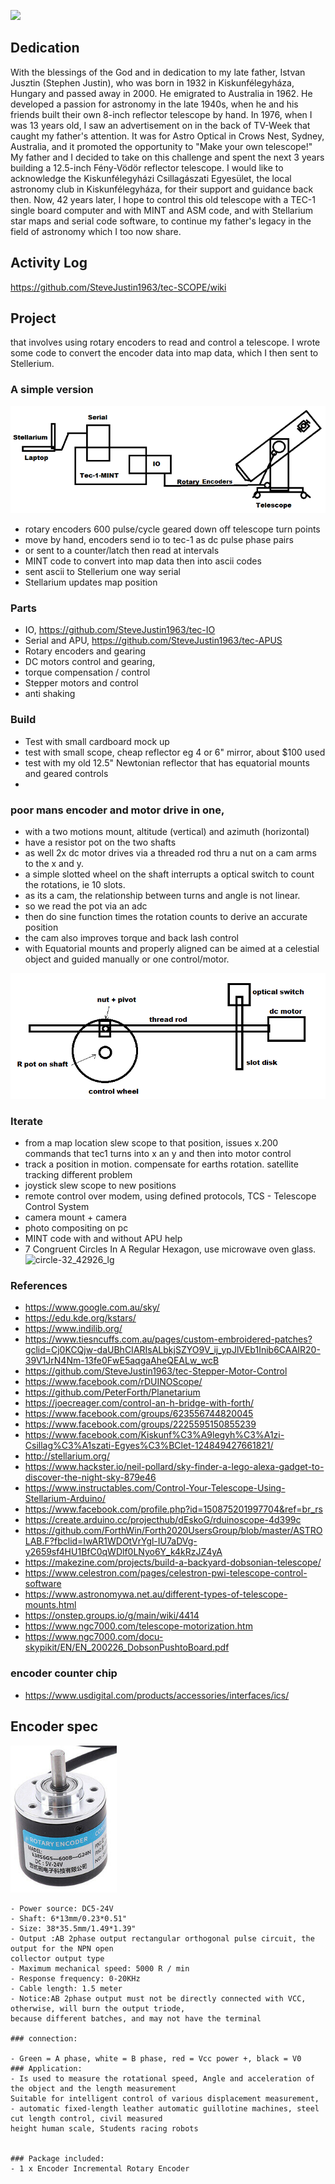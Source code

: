 

![](https://github.com/SteveJustin1963/tec-SCOPE/blob/master/pics/scope-steps1.png)

## Dedication 

With the blessings of the God and in dedication to my late father, Istvan Jusztin (Stephen Justin), who was born in 1932 in Kiskunfélegyháza, Hungary and passed away in 2000. He emigrated to Australia in 1962. He developed a passion for astronomy in the late 1940s, when he and his friends built their own 8-inch reflector telescope by hand. In 1976, when I was 13 years old, I saw an advertisement on in the back of TV-Week that caught my father's attention. It was for Astro Optical in Crows Nest, Sydney, Australia, and it promoted the opportunity to "Make your own telescope!" My father and I decided to take on this challenge and spent the next 3 years building a 12.5-inch Fény-Vödör reflector telescope. I would like to acknowledge the Kiskunfélegyházi Csillagászati Egyesület, the local astronomy club in Kiskunfélegyháza, for their support and guidance back then. Now, 42 years later, I hope to control this old telescope with a TEC-1 single board computer and with MINT and ASM code, and with Stellarium star maps and serial code software, to continue my father's legacy in the field of astronomy which I too now share.


## Activity Log
https://github.com/SteveJustin1963/tec-SCOPE/wiki


## Project
that involves using rotary encoders to read and control a telescope. I wrote some code to convert the encoder data into map data, which I then sent to Stellerium.   




### A simple version

![](https://github.com/SteveJustin1963/tec-SCOPE/blob/master/pics/3-23.png)

- rotary encoders 600 pulse/cycle geared down off telescope turn points
- move by hand, encoders send io to tec-1 as dc pulse phase pairs
- or sent to a counter/latch then read at intervals
- MINT code to convert into map data then into ascii codes
- sent ascii to Stellerium one way serial 
- Stellarium updates map position

### Parts 
- IO, https://github.com/SteveJustin1963/tec-IO
- Serial and APU, https://github.com/SteveJustin1963/tec-APUS
- Rotary encoders and gearing
- DC motors control and gearing, 
- torque compensation / control
- Stepper motors and control
- anti shaking

### Build
- Test with small cardboard mock up
- test with small scope, cheap reflector eg 4 or 6" mirror, about $100 used
- test with my old 12.5" Newtonian reflector that has equatorial mounts and geared controls
- 



### poor mans encoder and motor drive in one, 
- with a two motions mount, altitude (vertical) and azimuth (horizontal)
- have a resistor pot on the two shafts
- as well 2x dc motor drives via a threaded rod thru a nut on a cam arms to the x and y. 
- a simple slotted wheel on the shaft interrupts a optical switch to count the rotations, ie 10 slots. 
- as its a cam, the relationship between turns and angle is not linear. 
- so we read the pot via an adc 
- then do sine function times the rotation counts to derive an accurate position
- the cam also improves torque and back lash control
- with Equatorial mounts and properly aligned can be aimed at a celestial object and guided manually or one control/motor.

![](https://github.com/SteveJustin1963/tec-SCOPE/blob/master/pics/shaft-cont-1.png)




### Iterate
- from a map location slew scope to that position, issues x.200 commands that tec1 turns into x an y and then into motor control
- track a position in motion. compensate for earths rotation. satellite tracking different problem
- joystick slew scope to new positions 
- remote control over modem, using defined protocols, TCS - Telescope Control System
- camera mount + camera
- photo compositing on pc
- MINT code with and without APU help
- 7 Congruent Circles In A Regular Hexagon, use microwave oven glass.
![circle-32_42926_lg](https://user-images.githubusercontent.com/58069246/191688868-d8030041-259c-4365-8445-d773df714613.gif)


### References
- https://www.google.com.au/sky/
- https://edu.kde.org/kstars/
- https://www.indilib.org/
- https://www.tiesncuffs.com.au/pages/custom-embroidered-patches?gclid=Cj0KCQjw-daUBhCIARIsALbkjSZYO9V_ij_ypJlVEb1Inib6CAAIR20-39V1JrN4Nm-13fe0FwE5aqgaAheQEALw_wcB
- https://github.com/SteveJustin1963/tec-Stepper-Motor-Control
- https://www.facebook.com/rDUINOScope/
- https://github.com/PeterForth/Planetarium 
- https://joecreager.com/control-an-h-bridge-with-forth/
- https://www.facebook.com/groups/623556744820045
- https://www.facebook.com/groups/2225595150855239
- https://www.facebook.com/Kiskunf%C3%A9legyh%C3%A1zi-Csillag%C3%A1szati-Egyes%C3%BClet-124849427661821/
- http://stellarium.org/
- https://www.hackster.io/neil-pollard/sky-finder-a-lego-alexa-gadget-to-discover-the-night-sky-879e46
- https://www.instructables.com/Control-Your-Telescope-Using-Stellarium-Arduino/
- https://www.facebook.com/profile.php?id=150875201997704&ref=br_rs
- https://create.arduino.cc/projecthub/dEskoG/rduinoscope-4d399c
- https://github.com/ForthWin/Forth2020UsersGroup/blob/master/ASTROLAB.F?fbclid=IwAR1WDOtVrYgl-IU7aDVg-y2659sf4HU1BfC0qWDlf0LNyo6Y_k4kRzJZ4yA
- https://makezine.com/projects/build-a-backyard-dobsonian-telescope/
- https://www.celestron.com/pages/celestron-pwi-telescope-control-software
- https://www.astronomywa.net.au/different-types-of-telescope-mounts.html
- https://onstep.groups.io/g/main/wiki/4414
- https://www.ngc7000.com/telescope-motorization.htm
- https://www.ngc7000.com/docu-skypikit/EN/EN_200226_DobsonPushtoBoard.pdf

### encoder counter chip
- https://www.usdigital.com/products/accessories/interfaces/ics/





 





## Encoder spec

![](https://github.com/SteveJustin1963/tec-SCOPE/blob/master/pics/3-23-2.png)
```
- Power source: DC5-24V
- Shaft: 6*13mm/0.23*0.51"
- Size: 38*35.5mm/1.49*1.39"
- Output :AB 2phase output rectangular orthogonal pulse circuit, the output for the NPN open 
collector output type
- Maximum mechanical speed: 5000 R / min
- Response frequency: 0-20KHz
- Cable length: 1.5 meter
- Notice:AB 2phase output must not be directly connected with VCC, otherwise, will burn the output triode, 
because different batches, and may not have the terminal
   
### connection:

- Green = A phase, white = B phase, red = Vcc power +, black = V0
### Application:
- Is used to measure the rotational speed, Angle and acceleration of the object and the length measurement
Suitable for intelligent control of various displacement measurement, 
- automatic fixed-length leather automatic guillotine machines, steel cut length control, civil measured 
height human scale, Students racing robots


### Package included:
- 1 x Encoder Incremental Rotary Encoder
```


